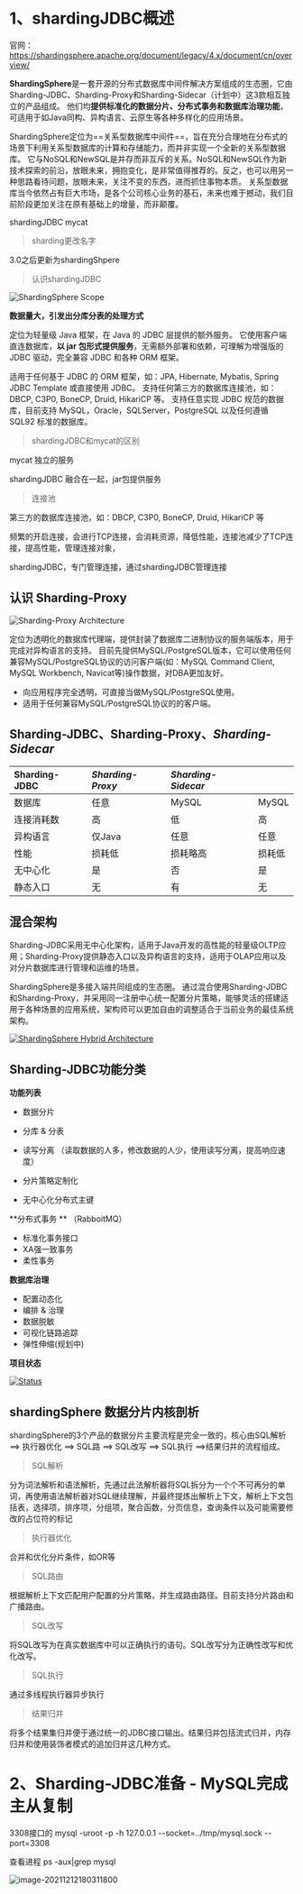 # 1、shardingJDBC概述

官网：https://shardingsphere.apache.org/document/legacy/4.x/document/cn/overview/

**ShardingSphere**是一套开源的分布式数据库中间件解决方案组成的生态圈，它由Sharding-JDBC、Sharding-Proxy和Sharding-Sidecar（计划中）这3款相互独立的产品组成。 他们均**提供标准化的数据分片、分布式事务和数据库治理功能**，可适用于如Java同构、异构语言、云原生等各种多样化的应用场景。

ShardingSphere定位为==关系型数据库中间件==，旨在充分合理地在分布式的场景下利用关系型数据库的计算和存储能力，而并非实现一个全新的关系型数据库。 它与NoSQL和NewSQL是并存而非互斥的关系。NoSQL和NewSQL作为新技术探索的前沿，放眼未来，拥抱变化，是非常值得推荐的。反之，也可以用另一种思路看待问题，放眼未来，关注不变的东西，进而抓住事物本质。 关系型数据库当今依然占有巨大市场，是各个公司核心业务的基石，未来也难于撼动，我们目前阶段更加关注在原有基础上的增量，而非颠覆。



shardingJDBC    mycat

>sharding更改名字

3.0之后更新为shardingShpere



>认识shardingJDBC

![ShardingSphere Scope](https://shardingsphere.apache.org/document/legacy/4.x/document/img/shardingsphere-scope_cn.png)

**数据量大，引发出分库分表的处理方式**

定位为轻量级 Java 框架，在 Java 的 JDBC 层提供的额外服务。 它使用客户端直连数据库，**以 jar 包形式提供服务**，无需额外部署和依赖，可理解为增强版的 JDBC 驱动，完全兼容 JDBC 和各种 ORM 框架。

适用于任何基于 JDBC 的 ORM 框架，如：JPA, Hibernate, Mybatis, Spring JDBC Template 或直接使用 JDBC。
支持任何第三方的数据库连接池，如：DBCP, C3P0, BoneCP, Druid, HikariCP 等。
支持任意实现 JDBC 规范的数据库，目前支持 MySQL，Oracle，SQLServer，PostgreSQL 以及任何遵循 SQL92 标准的数据库。

>shardingJDBC和mycat的区别

mycat 独立的服务

shardingJDBC 融合在一起，jar包提供服务

> 连接池

第三方的数据库连接池，如：DBCP, C3P0, BoneCP, Druid, HikariCP 等

频繁的开启连接，会进行TCP连接，会消耗资源，降低性能，连接池减少了TCP连接，提高性能，管理连接对象，

shardingJDBC，专门管理连接，通过shardingJDBC管理连接



## 认识 Sharding-Proxy 

![Sharding-Proxy Architecture](https://shardingsphere.apache.org/document/legacy/4.x/document/img/sharding-proxy-brief_v2.png)

定位为透明化的数据库代理端，提供封装了数据库二进制协议的服务端版本，用于完成对异构语言的支持。 目前先提供MySQL/PostgreSQL版本，它可以使用任何兼容MySQL/PostgreSQL协议的访问客户端(如：MySQL Command Client, MySQL Workbench, Navicat等)操作数据，对DBA更加友好。

- 向应用程序完全透明，可直接当做MySQL/PostgreSQL使用。
- 适用于任何兼容MySQL/PostgreSQL协议的的客户端。



## Sharding-JDBC、Sharding-Proxy、*Sharding-Sidecar*

| Sharding-JDBC | *Sharding-Proxy* | *Sharding-Sidecar* |        |
| :------------ | :--------------- | :----------------- | ------ |
| 数据库        | 任意             | MySQL              | MySQL  |
| 连接消耗数    | 高               | 低                 | 高     |
| 异构语言      | 仅Java           | 任意               | 任意   |
| 性能          | 损耗低           | 损耗略高           | 损耗低 |
| 无中心化      | 是               | 否                 | 是     |
| 静态入口      | 无               | 有                 | 无     |



## 混合架构

Sharding-JDBC采用无中心化架构，适用于Java开发的高性能的轻量级OLTP应用；Sharding-Proxy提供静态入口以及异构语言的支持，适用于OLAP应用以及对分片数据库进行管理和运维的场景。

ShardingSphere是多接入端共同组成的生态圈。 通过混合使用Sharding-JDBC和Sharding-Proxy，并采用同一注册中心统一配置分片策略，能够灵活的搭建适用于各种场景的应用系统，架构师可以更加自由的调整适合于当前业务的最佳系统架构。

[![ShardingSphere Hybrid Architecture](https://shardingsphere.apache.org/document/legacy/4.x/document/img/shardingsphere-hybrid.png)](https://shardingsphere.apache.org/document/legacy/4.x/document/img/shardingsphere-hybrid.png)



## Sharding-JDBC功能分类

**功能列表**

- 数据分片

- 分库 & 分表
- 读写分离   （读取数据的人多，修改数据的人少，使用读写分离，提高响应速度）
- 分片策略定制化
- 无中心化分布式主键

**分布式事务 ** （RabboitMQ）

- 标准化事务接口
- XA强一致事务
- 柔性事务

**数据库治理**

- 配置动态化
- 编排 & 治理
- 数据脱敏
- 可视化链路追踪
- 弹性伸缩(规划中)

**项目状态**

[![Status](https://shardingsphere.apache.org/document/legacy/4.x/document/img/shardingsphere-status_cn.png)](https://shardingsphere.apache.org/document/legacy/4.x/document/img/shardingsphere-status_cn.png)



## shardingSphere 数据分片内核剖析

shardingSphere的3个产品的数据分片主要流程是完全一致的，核心由SQL解析==> 执行器优化 ==> SQL路 ==> SQL改写 ==> SQL执行 ==>结果归并的流程组成。

> SQL解析

分为词法解析和语法解析，先通过此法解析器将SQL拆分为一个个不可再分的单词，再使用语法解析器对SQL继续理解，并最终提炼出解析上下文，解析上下文包括表，选择项，排序项，分组项，聚合函数，分页信息，查询条件以及可能需要修改的占位符的标记

>执行器优化

合并和优化分片条件，如OR等

> SQL路由

根据解析上下文匹配用户配置的分片策略，并生成路由路径。目前支持分片路由和广播路由。

>SQL改写

将SQL改写为在真实数据库中可以正确执行的语句。SQL改写分为正确性改写和优化改写。

>SQL执行

通过多线程执行器异步执行

>结果归并

将多个结果集归并便于通过统一的JDBC接口输出。结果归并包括流式归并，内存归并和使用装饰者模式的追加归并这几种方式。



# 2、Sharding-JDBC准备 - MySQL完成主从复制

3308接口的  mysql -uroot -p -h 127.0.0.1 --socket=../tmp/mysql.sock --port=3308

查看进程 ps -aux|grep mysql

![image-20211212180311800](C:\Users\HQ\AppData\Roaming\Typora\typora-user-images\image-20211212180311800.png)


